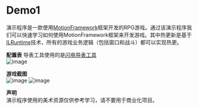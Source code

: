 # Demo1
演示程序是一款使用[MotionFramework](https://github.com/gmhevinci/MotionFramework)框架开发的RPG游戏。通过该演示程序我们可以快速学习如何使用MotionFramework框架来开发游戏。其中热更新是基于[ILRuntime](https://github.com/Ourpalm/ILRuntime)技术，所有的游戏业务逻辑（包括窗口和战斗）都可以实现热更。  

 **配置表**
导表工具使用的是[闪电导表工具](https://github.com/gmhevinci/FlashExcel)  
![image](https://github.com/gmhevinci/Demo1/raw/master/Docs/Image/img3.png)

 **游戏截图**  
![image](https://github.com/gmhevinci/Demo1/raw/master/Docs/Image/img1.png)
![image](https://github.com/gmhevinci/Demo1/raw/master/Docs/Image/img2.png)

 **声明**  
演示程序使用的美术资源仅供参考学习，请不要用于商业化项目。